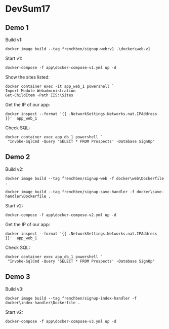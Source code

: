 # DevSum17

## Demo 1

Build v1:

```
docker image build --tag frenchben/signup-web:v1 .\docker\web-v1
```

Start v1:

```
docker-compose -f app\docker-compose-v1.yml up -d
```

Show the sites listed:
```
docker container exec -it app_web_1 powershell `
Import-Module Webadministration
Get-ChildItem -Path IIS:\Sites
```

Get the IP of our app:

```
docker inspect --format '{{ .NetworkSettings.Networks.nat.IPAddress }}'  app_web_1
```

Check SQL:

```
docker container exec app_db_1 powershell `
 "Invoke-SqlCmd -Query 'SELECT * FROM Prospects' -Database SignUp"
```

## Demo 2

Build v2:

```
docker image build --tag frenchben/signup-web -f docker\web\Dockerfile .

docker image build --tag frenchben/signup-save-handler -f docker\save-handler\Dockerfile .
```

Start v2:

```
docker-compose -f app\docker-compose-v2.yml up -d
```

Get the IP of our app:

```
docker inspect --format '{{ .NetworkSettings.Networks.nat.IPAddress }}'  app_web_1
```

Check SQL:

```
docker container exec app_db_1 powershell `
 "Invoke-SqlCmd -Query 'SELECT * FROM Prospects' -Database SignUp"
```

## Demo 3

Build v3:

```
docker image build --tag frenchben/signup-index-handler -f docker\index-handler\Dockerfile .
```

Start v2:

```
docker-compose -f app\docker-compose-v3.yml up -d
```
